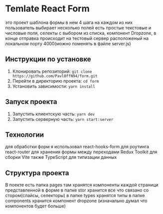 # Temlate React Form

это проект шаблона формы в нем 4 шага
на каждом из них пользователь выбирает несколько полей
есть простые текстовые и числовые поля,
селекты с выбором из списка,
компонент Dropzone,
в конце отправка происходит на тестовый сервер расположеный
на локальном порту 4000(можно поменять в файле server.js)

## Инструкции по установке

1. Клонировать репозиторий: `git clone https://github.com/Pavl0ffN94/form.git`
2. Перейти в директорию проекта: `cd form`
3. Установить зависимости: `yarn install`

## Запуск проекта

1. Запустить клиентскую часть: `yarn dev`
2. Запустить серверную часть: `yarn start:server`

## Технологии

для обработки форм я использовал react-hooks-form
для роутинга react-router
для хранения формы между переходами Redux Toolkit
для сборки Vite
также TypeScript для типизации данных

## Структура проекта

В поекте есть папка pages там хранятся компоненты каждой страници представленной в форме
в папке stor хранится все что связано со стором(слайсы, селекторы)
в папке types хранятся типы
в папке components хранится компонент dropzone
(изначально думал что компонентов будет больше)
